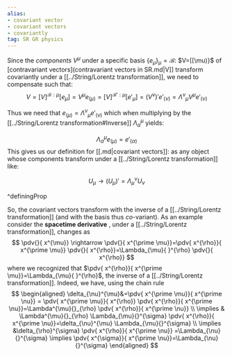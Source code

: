 ```yaml
---
alias:
- covariant vector
- covariant vectors
- covariantly
tag: SR GR physics
---
```


Since the *components* $V^\mu$ under a specific basis $\{e_\mu\}_\mu=\mathcal{B}$: $V=[[\mu)}$  of [contravariant vectors](contravariant vectors in SR.md|V]] transform covariantly under a [[../String/Lorentz transformation]], we need to compensate such that:
    $$V=[V]^{\mathcal{B}:\mu}[e_\mu]=V^\mu e_{(\mu)}=[V]^{\mathcal{B}':\mu}[e'_\mu]=(V^\nu)'e'_{(\nu)}=\Lambda^\nu{}_\mu V^\mu e'_{(\nu)}$$

Thus we need that $e_{(\mu)}= \Lambda^\nu{}_\mu e'_{(\nu)}$ which when multiplying by the [[../String/Lorentz transformation#Inverse]] $\Lambda_\alpha{}^\mu$ yields:

$$\Lambda_\alpha{}^\mu e_{(\mu)}= e'_{(\alpha)}$$
This gives us our definition for [[.md|covariant vectors]]: as any object whose components transform under a [[../String/Lorentz transformation]] like:

$$U_\mu \rightarrow (U_\mu)'=\Lambda_\mu{}^\nu U_\nu $$

^definingProp

So, the covariant vectors transform with the inverse of a [[../String/Lorentz transformation]] (and with the basis thus *co*-variant). As an example consider the **spacetime derivative** , under a [[../String/Lorentz transformation]], changes as
$$
\pdv{}{ x^{\mu}} \rightarrow \pdv{}{ x^{\prime \mu}}=\pdv{ x^{\rho}}{ x^{\prime \mu}} \pdv{}{ x^{\rho}}=\Lambda_{\mu}{ }^{\rho} \pdv{}{ x^{\rho}}
$$
where we recognized that $\pdv{ x^{\rho}}{ x^{\prime \mu}}=\Lambda_{\mu}{ }^{\rho}$, the inverse of a [[../String/Lorentz transformation]]. Indeed, we have, using the chain rule
$$
\begin{aligned}
\delta_{\nu}^{\mu}&=\pdv{ x^{\prime \mu}}{ x^{\prime \nu}} =  \pdv{ x^{\prime \mu}}{ x^{\rho}} \pdv{ x^{\rho}}{ x^{\prime \nu}}=\Lambda^{\mu}{}_{\rho} \pdv{ x^{\rho}}{ x^{\prime \nu}} \\
\implies  & \Lambda^{\mu}{}_{\rho} \Lambda_{\mu}{}^{\sigma} \pdv{ x^{\rho}}{ x^{\prime \nu}}=\delta_{\nu}^{\mu} \Lambda_{\mu}{}^{\sigma} \\
\implies &\delta_{\rho}^{\sigma} \pdv{ x^{\rho}}{ x^{\prime \nu}} =\Lambda_{\nu}{}^{\sigma} \implies \pdv{ x^{\sigma}}{ x^{\prime \nu}}=\Lambda_{\nu}{}^{\sigma}
\end{aligned}
$$
